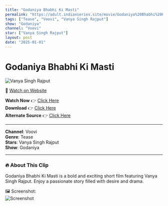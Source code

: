 ```yaml
---
title: "Godaniya Bhabhi Ki Masti"
permalink: "https://adult.indianseries.site/movie/Godaniya%20Bhabhi%20Ki%20Masti"
tags: ["Tease", "Voovi", "Vanya Singh Rajput"]
show: "Godaniya"
channel: "Voovi"
star: ["Vanya Singh Rajput"]
layout: post
date: "2025-01-01"
---
```


# Godaniya Bhabhi Ki Masti

![Vanya Singh Rajput](https://shorts.desisins.com/wp-content/uploads/2024/11/Vanya-Singh-Rajput-Godaniya-Voovi-DesiSins.com_.jpg)

🔗 [Watch on Website](https://adult.indianseries.site/movie/Godaniya%20Bhabhi%20Ki%20Masti)

**Watch Now** 👉 [Click Here](https://adult.indianseries.site/movie/Godaniya%20Bhabhi%20Ki%20Masti)  
**Download** 👉 [Click Here](https://adult.indianseries.site/movie/Godaniya%20Bhabhi%20Ki%20Masti)  
**Alternate Source** 👉 [Click Here](https://adult.indianseries.site/movie/Godaniya%20Bhabhi%20Ki%20Masti)

---

**Channel**: Voovi  
**Genre**: Tease  
**Stars**: Vanya Singh Rajput  
**Show**: Godaniya

---

### 🔥 About This Clip

Godaniya Bhabhi Ki Masti is a bold and exciting short film featuring Vanya Singh Rajput. Enjoy a passionate story filled with desire and drama.
 
🖼️ Screenshot:  
![Screenshot](https://shorts.desisins.com/wp-content/uploads/2024/11/Vanya-Singh-Rajput-Godaniya-Voovi-DesiSins.com_.jpg)
